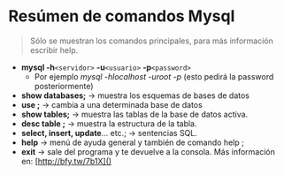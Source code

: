 # Resúmen de comandos Mysql

> Sólo se muestran los comandos principales, para más información escribir help.

- __mysql -h__`<servidor>` __-u__`<usuario>` __-p__`<password>`
    - Por ejemplo _mysql -hlocalhost -uroot -p_  (esto pedirá la password posteriormente)
- __show databases;__ -> muestra los esquemas de bases de datos
- __use <database>;__ -> cambia a una determinada base de datos
- __show tables;__ -> muestra las tablas de la base de datos activa.
- __desc table <tabla>;__ -> muestra la estructura de la tabla.
- __select, insert, update__... etc.; -> sentencias SQL.
- __help__  -> menú de ayuda general y también de comando help <comando>;
- __exit__ -> sale del programa y te devuelve a la consola.
Más información en: [http://bfy.tw/7b1X]()

